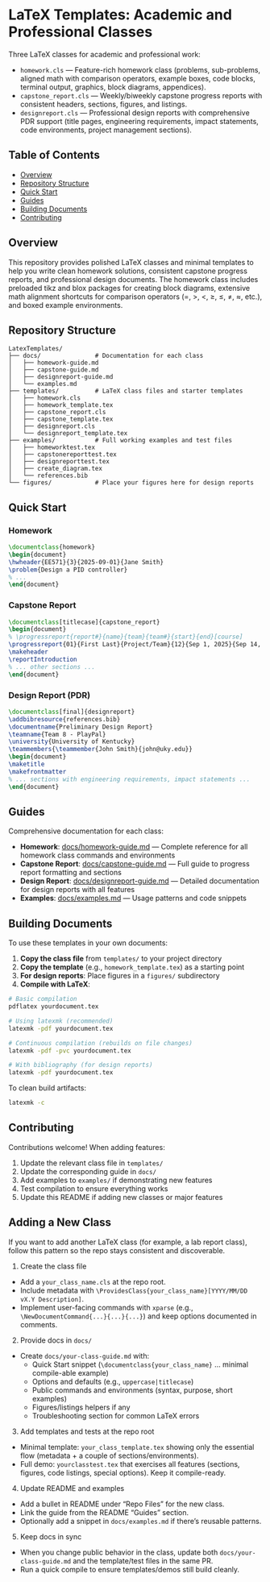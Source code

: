 # LaTeX Templates: Academic and Professional Classes

Three LaTeX classes for academic and professional work:

- `homework.cls` — Feature-rich homework class (problems, sub-problems, aligned math with comparison operators, example boxes, code blocks, terminal output, graphics, block diagrams, appendices).
- `capstone_report.cls` — Weekly/biweekly capstone progress reports with consistent headers, sections, figures, and listings.
- `designreport.cls` — Professional design reports with comprehensive PDR support (title pages, engineering requirements, impact statements, code environments, project management sections).

## Table of Contents

- [Overview](#overview)
- [Repository Structure](#repository-structure)
- [Quick Start](#quick-start)
- [Guides](#guides)
- [Building Documents](#building-documents)
- [Contributing](#contributing)

## Overview

This repository provides polished LaTeX classes and minimal templates to help you write clean homework solutions, consistent capstone progress reports, and professional design documents. The homework class includes preloaded tikz and blox packages for creating block diagrams, extensive math alignment shortcuts for comparison operators (=, >, <, ≥, ≤, ≠, ≈, etc.), and boxed example environments.

## Repository Structure

```
LatexTemplates/
├── docs/               # Documentation for each class
│   ├── homework-guide.md
│   ├── capstone-guide.md
│   ├── designreport-guide.md
│   └── examples.md
├── templates/          # LaTeX class files and starter templates
│   ├── homework.cls
│   ├── homework_template.tex
│   ├── capstone_report.cls
│   ├── capstone_template.tex
│   ├── designreport.cls
│   └── designreport_template.tex
├── examples/           # Full working examples and test files
│   ├── homeworktest.tex
│   ├── capstonereporttest.tex
│   ├── designreporttest.tex
│   ├── create_diagram.tex
│   └── references.bib
└── figures/            # Place your figures here for design reports
```

## Quick Start

### Homework

```latex
\documentclass{homework}
\begin{document}
\hwheader{EE571}{3}{2025-09-01}{Jane Smith}
\problem{Design a PID controller}
% ...
\end{document}
```

### Capstone Report

```latex
\documentclass[titlecase]{capstone_report}
\begin{document}
% \progressreport{report#}{name}{team}{team#}{start}{end}[course]
\progressreport{01}{First Last}{Project/Team}{12}{Sep 1, 2025}{Sep 14, 2025}[Course Name]
\makeheader
\reportIntroduction
% ... other sections ...
\end{document}
```

### Design Report (PDR)

```latex
\documentclass[final]{designreport}
\addbibresource{references.bib}
\documentname{Preliminary Design Report}
\teamname{Team 8 - PlayPal}
\university{University of Kentucky}
\teammembers{\teammember{John Smith}{john@uky.edu}}
\begin{document}
\maketitle
\makefrontmatter
% ... sections with engineering requirements, impact statements ...
\end{document}
```

## Guides

Comprehensive documentation for each class:

- **Homework**: [docs/homework-guide.md](docs/homework-guide.md) — Complete reference for all homework class commands and environments
- **Capstone Report**: [docs/capstone-guide.md](docs/capstone-guide.md) — Full guide to progress report formatting and sections
- **Design Report**: [docs/designreport-guide.md](docs/designreport-guide.md) — Detailed documentation for design reports with all features
- **Examples**: [docs/examples.md](docs/examples.md) — Usage patterns and code snippets

## Building Documents

To use these templates in your own documents:

1. **Copy the class file** from `templates/` to your project directory
2. **Copy the template** (e.g., `homework_template.tex`) as a starting point
3. **For design reports**: Place figures in a `figures/` subdirectory
4. **Compile with LaTeX**:

```bash
# Basic compilation
pdflatex yourdocument.tex

# Using latexmk (recommended)
latexmk -pdf yourdocument.tex

# Continuous compilation (rebuilds on file changes)
latexmk -pdf -pvc yourdocument.tex

# With bibliography (for design reports)
latexmk -pdf yourdocument.tex
```

To clean build artifacts:

```bash
latexmk -c
```

## Contributing

Contributions welcome! When adding features:

1. Update the relevant class file in `templates/`
2. Update the corresponding guide in `docs/`
3. Add examples to `examples/` if demonstrating new features
4. Test compilation to ensure everything works
5. Update this README if adding new classes or major features

## Adding a New Class

If you want to add another LaTeX class (for example, a lab report class), follow this pattern so the repo stays consistent and discoverable.

1) Create the class file
- Add a `your_class_name.cls` at the repo root.
- Include metadata with `\ProvidesClass{your_class_name}[YYYY/MM/DD vX.Y Description]`.
- Implement user-facing commands with `xparse` (e.g., `\NewDocumentCommand{...}{...}{...}`) and keep options documented in comments.

2) Provide docs in `docs/`
- Create `docs/your-class-guide.md` with:
	- Quick Start snippet (`\documentclass{your_class_name}` … minimal compile-able example)
	- Options and defaults (e.g., `uppercase|titlecase`)
	- Public commands and environments (syntax, purpose, short examples)
	- Figures/listings helpers if any
	- Troubleshooting section for common LaTeX errors

3) Add templates and tests at the repo root
- Minimal template: `your_class_template.tex` showing only the essential flow (metadata + a couple of sections/environments).
- Full demo: `yourclasstest.tex` that exercises all features (sections, figures, code listings, special options). Keep it compile-ready.

4) Update README and examples
- Add a bullet in README under “Repo Files” for the new class.
- Link the guide from the README “Guides” section.
- Optionally add a snippet in `docs/examples.md` if there’s reusable patterns.

5) Keep docs in sync
- When you change public behavior in the class, update both `docs/your-class-guide.md` and the template/test files in the same PR.
- Run a quick compile to ensure templates/demos still build cleanly.
